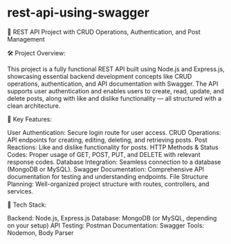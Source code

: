 # rest-api-using-swagger
📘 REST API Project with CRUD Operations, Authentication, and Post Management

🛠 Project Overview:

This project is a fully functional REST API built using Node.js and Express.js, showcasing essential backend development concepts like CRUD operations, authentication, and API documentation with Swagger.
The API supports user authentication and enables users to create, read, update, and delete posts, along with like and dislike functionality — all structured with a clean architecture.

🔧 Key Features:

User Authentication: Secure login route for user access.
CRUD Operations: API endpoints for creating, editing, deleting, and retrieving posts.
Post Reactions: Like and dislike functionality for posts.
HTTP Methods & Status Codes: Proper usage of GET, POST, PUT, and DELETE with relevant response codes.
Database Integration: Seamless connection to a database (MongoDB or MySQL).
Swagger Documentation: Comprehensive API documentation for testing and understanding endpoints.
File Structure Planning: Well-organized project structure with routes, controllers, and services.

📂 Tech Stack:

Backend: Node.js, Express.js
Database: MongoDB (or MySQL, depending on your setup)
API Testing: Postman
Documentation: Swagger
Tools: Nodemon, Body Parser
